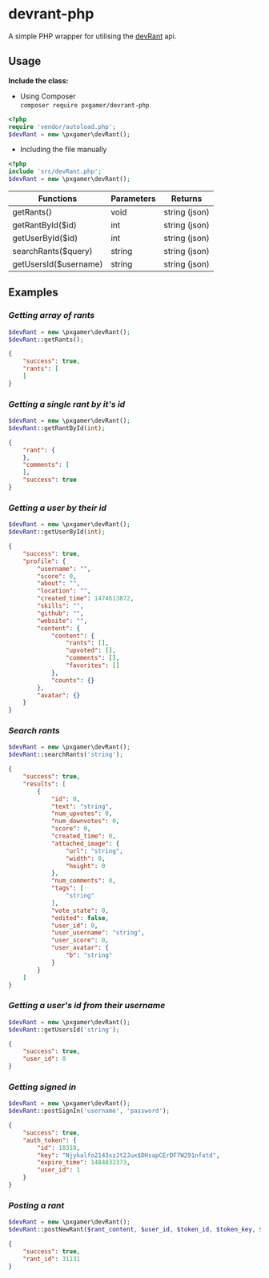 # devrant-php

A simple PHP wrapper for utilising the [devRant](https://devrant.io) api.

## Usage

__Include the class:__
- Using Composer  
`composer require pxgamer/devrant-php`  
```php
<?php
require 'vendor/autoload.php';
$devRant = new \pxgamer\devRant();
```
- Including the file manually  
```php
<?php
include 'src/devRant.php';
$devRant = new \pxgamer\devRant();
```

Functions             | Parameters | Returns
--------------------- | ---------- | -------
getRants()            | void       | string (json)
getRantById($id)      | int        | string (json)
getUserById($id)      | int        | string (json)
searchRants($query)   | string     | string (json)
getUsersId($username) | string     | string (json)

## Examples

### _Getting array of rants_
```php
$devRant = new \pxgamer\devRant();
$devRant::getRants();
```
```json
{
    "success": true,
    "rants": [
    ]
}
```

### _Getting a single rant by it's id_
```php
$devRant = new \pxgamer\devRant();
$devRant::getRantById(int);
```
```json
{
    "rant": {
    },
    "comments": [
    ],
    "success": true
}
```

### _Getting a user by their id_
```php
$devRant = new \pxgamer\devRant();
$devRant::getUserById(int);
```
```json
{
    "success": true,
    "profile": {
        "username": "",
        "score": 0,
        "about": "",
        "location": "",
        "created_time": 1474613872,
        "skills": "",
        "github": "",
        "website": "",
        "content": {
            "content": {
                "rants": [],
                "upvoted": [],
                "comments": [],
                "favorites": []
            },
            "counts": {}
        },
        "avatar": {}
    }
}
```

### _Search rants_
```php
$devRant = new \pxgamer\devRant();
$devRant::searchRants('string');
```
```json
{
    "success": true,
    "results": [
        {
            "id": 0,
            "text": "string",
            "num_upvotes": 0,
            "num_downvotes": 0,
            "score": 0,
            "created_time": 0,
            "attached_image": {
                "url": "string",
                "width": 0,
                "height": 0
            },
            "num_comments": 0,
            "tags": [
                "string"
            ],
            "vote_state": 0,
            "edited": false,
            "user_id": 0,
            "user_username": "string",
            "user_score": 0,
            "user_avatar": {
                "b": "string"
            }
        }
    ]
}
```

### _Getting a user's id from their username_
```php
$devRant = new \pxgamer\devRant();
$devRant::getUsersId('string');
```
```json
{
    "success": true,
    "user_id": 0
}
```

### _Getting signed in_
```php
$devRant = new \pxgamer\devRant();
$devRant::postSignIn('username', 'password');
```
```json
{
    "success": true,
    "auth_token": {
        "id": 18318,
        "key": "Njykalfo2143xzJt2Jux$DHsapCErDF7W291nfatd",
        "expire_time": 1484832373,
        "user_id": 1
    }
}
```

### _Posting a rant_
```php
$devRant = new \pxgamer\devRant();
$devRant::postNewRant($rant_content, $user_id, $token_id, $token_key, $tags);
```
```json
{
    "success": true,
    "rant_id": 31131
}
```
